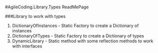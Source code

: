 ﻿#AgileCoding.Library.Types ReadMePage

###Library to work with types

1.	DictionaryOfInstances - Static Factory to create a Dictionary of instances
2.	DictionaryOfTypes - Static Factory to create a Dictionary of types
3.	DynamicLibrary - Static method with some reflection methods to work with interfaces
